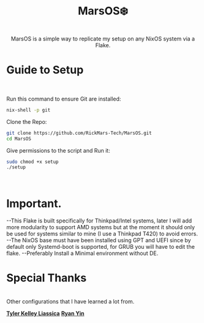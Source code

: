 <div align = center>
<br>

# MarsOS❄️
<br>
 MarsOS is a simple way to replicate my setup on any NixOS system via a Flake. 
</div>

# Guide to Setup
<br>

Run this command to ensure Git are installed:
```bash
nix-shell -p git
```

Clone the Repo:
```bash
git clone https://github.com/RickMars-Tech/MarsOS.git
cd MarsOS
```

Give permissions to the script and Run it:
```bash
sudo chmod +x setup
./setup
```
<br>


# Important.
--This Flake is built specifically for Thinkpad/Intel systems, later I will add more modularity to support AMD systems but at the moment it should only be used for systems similar to mine (I use a Thinkpad T420) to avoid errors.
--The NixOS base must have been installed using GPT and UEFI since by default only Systemd-boot is supported, for GRUB you will have to edit the flake.
--Preferably Install a Minimal environment without DE.


# Special Thanks
<br>
Other configurations that I have learned a lot from.

**[Tyler Kelley ]**
**[Liassica]**
**[Ryan Yin]**
<br>

<!----------------------------------{ Thanks }--------------------------------->
[Tyler Kelley ]: https://gitlab.com/Zaney/zaneyos
[Liassica]: https://codeberg.org/Liassica/nixos-config
[Ryan Yin]: https://github.com/ryan4yin/nixos-and-flakes-book

